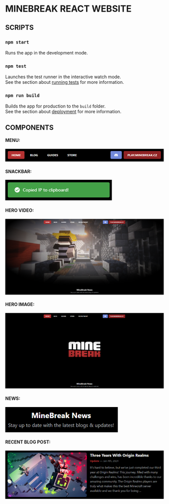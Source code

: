 # MINEBREAK REACT WEBSITE

## SCRIPTS

### `npm start`

Runs the app in the development mode.

### `npm test`

Launches the test runner in the interactive watch mode.\
See the section about [running tests](https://facebook.github.io/create-react-app/docs/running-tests) for more information.

### `npm run build`

Builds the app for production to the `build` folder.\
See the section about [deployment](https://facebook.github.io/create-react-app/docs/deployment) for more information.

## COMPONENTS

#### MENU:

![menu.png](src/readme/menu.png)

#### SNACKBAR:

![snackbar.png](src/readme/snackbar.png)

#### HERO VIDEO:

![heroVideo.png](src/readme/heroVideo.png)

#### HERO IMAGE:

![heroImage.png](src/readme/heroImage.png)

#### NEWS:

![news.png](src/readme/news.png)

#### RECENT BLOG POST:

![recentPost.png](src/readme/recentPost.png)